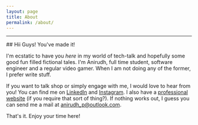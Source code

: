 ```yaml
---
layout: page
title: About
permalink: /about/
---
```

<hr>
## Hii Guys! You've made it!

I'm ecstatic to have you *here* in my world of tech-talk and hopefully some good fun filled fictional tales. I'm Anirudh, full time student, software engineer and a regular video gamer. When I am not doing any of the former, I prefer write stuff.

If you want to talk shop or simply engage with me, I would love to hear from you! You can find me on [LinkedIn](https://www.linkedin.com/in/anirudh-poroorkara-34900017b/) and [Instagram](https://www.instagram.com/aniporoorkara/). I also have a [professional website](https://ani-poroorkara.github.io/) (if you require that sort of thing?). If nothing works out, I guess you can send me a mail at <anirudh_p@outlook.com>. 

That's it. Enjoy your time here!


